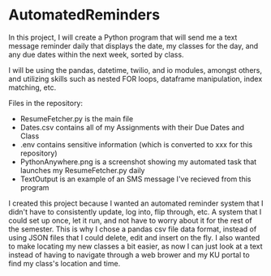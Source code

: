 # AutomatedReminders
In this project, I will create a Python program that will send me a text message reminder daily that displays the date, my classes for the day, and any due dates within
the next week, sorted by class.

I will be using the pandas, datetime, twilio, and io modules, amongst others, and utilizing skills such as nested FOR loops, dataframe manipulation, index matching, etc.

Files in the repository:
 - ResumeFetcher.py is the main file 
 - Dates.csv contains all of my Assignments with their Due Dates and Class 
 - .env contains sensitive information (which is converted to xxx for this repository) 
 - PythonAnywhere.png is a screenshot showing my automated task that launches my ResumeFetcher.py daily
 - TextOutput is an example of an SMS message I've recieved from this program



I created this project because I wanted an automated reminder system that I didn't have to consistently update, log into, flip through, etc. A system that I could set up once, 
let it run, and not have to worry about it for the rest of the semester. This is why I chose a pandas csv file data format, instead of using JSON files that I 
could delete, edit and insert on the fly. I also wanted to make locating my new classes a bit easier, as now I can just look at a text instead of having to navigate
through a web brower and my KU portal to find my class's location and time.

